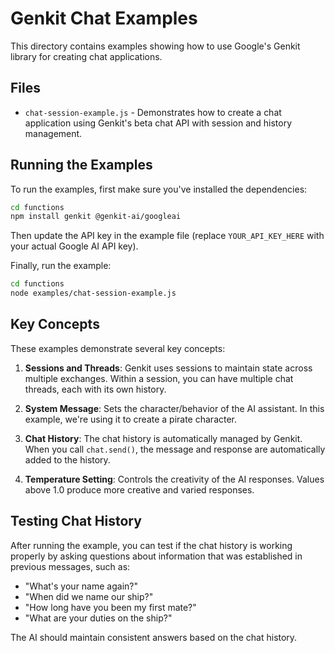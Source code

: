 # Genkit Chat Examples

This directory contains examples showing how to use Google's Genkit library for creating chat applications.

## Files

- `chat-session-example.js` - Demonstrates how to create a chat application using Genkit's beta chat API with session and history management.

## Running the Examples

To run the examples, first make sure you've installed the dependencies:

```bash
cd functions
npm install genkit @genkit-ai/googleai
```

Then update the API key in the example file (replace `YOUR_API_KEY_HERE` with your actual Google AI API key).

Finally, run the example:

```bash
cd functions
node examples/chat-session-example.js
```

## Key Concepts

These examples demonstrate several key concepts:

1. **Sessions and Threads**: Genkit uses sessions to maintain state across multiple exchanges. Within a session, you can have multiple chat threads, each with its own history.

2. **System Message**: Sets the character/behavior of the AI assistant. In this example, we're using it to create a pirate character.

3. **Chat History**: The chat history is automatically managed by Genkit. When you call `chat.send()`, the message and response are automatically added to the history.

4. **Temperature Setting**: Controls the creativity of the AI responses. Values above 1.0 produce more creative and varied responses.

## Testing Chat History

After running the example, you can test if the chat history is working properly by asking questions about information that was established in previous messages, such as:

- "What's your name again?"
- "When did we name our ship?"
- "How long have you been my first mate?"
- "What are your duties on the ship?"

The AI should maintain consistent answers based on the chat history.